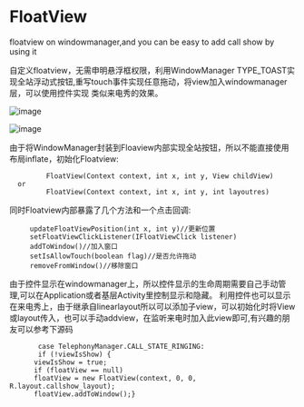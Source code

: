 # FloatView
floatview on windowmanager,and you can be easy to add call show by using it

 自定义floatview，无需申明悬浮框权限，利用WindowManager TYPE_TOAST实现全站浮动式按钮,重写touch事件实现任意拖动，将view加入windowmanager层，可以使用控件实现    类似来电秀的效果。


  ![image](https://github.com/AlexLiuSheng/FloatView/blob/master/z.gif)
  
  ![image](https://github.com/AlexLiuSheng/FloatView/blob/master/z3.gif)
  
  由于将WindowManager封装到Floaview内部实现全站按钮，所以不能直接使用布局inflate，初始化Floatview:
  
             FloatView(Context context, int x, int y, View childView)
      or
             FloatView(Context context, int x, int y, int layoutres)
  同时Floatview内部暴露了几个方法和一个点击回调:
  
         updateFloatViewPosition(int x, int y)//更新位置
         setFloatViewClickListener(IFloatViewClick listener)
         addToWindow()//加入窗口
         setIsAllowTouch(boolean flag)//是否允许拖动
         removeFromWindow()//移除窗口
  由于控件显示在windowmanager上，所以控件显示的生命周期需要自己手动管理,可以在Application或者基层Activity里控制显示和隐藏。
  利用控件也可以显示在来电秀上，由于继承自linearlayout所以可以添加子view，可以初始化时将View或layout传入，也可以手动addview，在监听来电时加入此view即可,有兴趣的朋友可以参考下源码
  
           case TelephonyManager.CALL_STATE_RINGING:
           if (!viewIsShow) {
          viewIsShow = true;
          if (floatView == null)
          floatView = new FloatView(context, 0, 0, R.layout.callshow_layout);
          floatView.addToWindow();}
   


